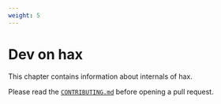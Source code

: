 ```yaml
---
weight: 5
---
```


# Dev on hax
This chapter contains information about internals of hax.

Please read the [`CONTRIBUTING.md`](https://github.com/hacspec/hax/blob/main/CONTRIBUTING.md) before opening a pull request.
